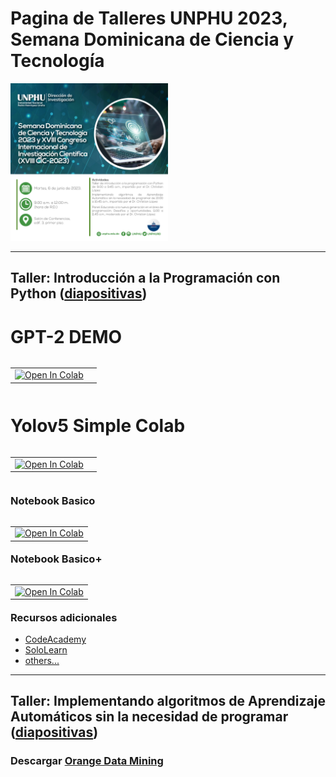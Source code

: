 # Pagina de Talleres UNPHU 2023, Semana Dominicana de Ciencia y Tecnología  

<div class="figure">
<img src="https://github.com/lopezbec/UNPHU_2023_Talleres/blob/main/Semana%20cienti%CC%81fica%202023%20(3).jpg" width="50%"  class="center"/>
</div>




___________________________________________________

## Taller:  Introducción a la Programación con Python ([diapositivas](https://github.com/lopezbec/UNPHU_2023_Talleres/blob/main/Taller%20Python%206_6_23.pdf))

# GPT-2 DEMO

<table align="left">
  <td>
    <a href="https://colab.research.google.com/github/lopezbec/UNPHU_Abril_2025/blob/main/GPT_2_Demo.ipynb.ipynb" target="_parent"><img src="https://colab.research.google.com/assets/colab-badge.svg" alt="Open In Colab"/></a>
  </td>
   <td>
  </table>
<br><br></br>

# Yolov5 Simple Colab

<table align="left">
  <td>
    <a href="https://colab.research.google.com/github/lopezbec/intro_python_notebooks/blob/main/YOLOv5_Tutorial_simple.ipynb" target="_parent"><img src="https://colab.research.google.com/assets/colab-badge.svg" alt="Open In Colab"/></a>
  </td>
   <td>
  </table>
<br><br></br>

### Notebook Basico
<table align="left">
  <td>
    <a href="https://colab.research.google.com/github/lopezbec/UNPHU_2023_Talleres/blob/main/Taller_Introduccion_Python.ipynb" target="_parent"><img src="https://colab.research.google.com/assets/colab-badge.svg" alt="Open In Colab"/></a>
  </td>
   </table>

<br></br>
    
### Notebook Basico+
<table align="left">
  <td>
    <a href="https://colab.research.google.com/github/lopezbec/UNPHU_2023_Talleres/blob/main/Python.ipynb" target="_parent"><img src="https://colab.research.google.com/assets/colab-badge.svg" alt="Open In Colab"/></a>
  </td>
     </table>
<br></br>

  ### Recursos adicionales   
  - [CodeAcademy](https://www.codecademy.com/learn/learn-python-3)
  - [SoloLearn](https://www.sololearn.com/Course/Python/)
  - [others...](https://docs.python-guide.org/intro/learning/)


  ___________________________________________________

## Taller: Implementando algoritmos de Aprendizaje Automáticos sin la necesidad de programar ([diapositivas](https://github.com/lopezbec/UNPHU_2023_Talleres/blob/main/Taller%20ML%206_6_23.pdf))

### Descargar [Orange Data Mining](https://orangedatamining.com/download)

